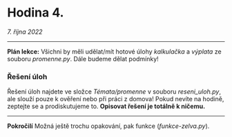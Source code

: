 # Hodina 4.
_7. října 2022_

-------

**Plán lekce:**
Všichni by měli udělat/mít hotové úlohy _kalkulačka_ a _výplata_ ze souboru _promenne.py_.
Dále budeme dělat podmínky!

### Řešení úloh
Řešení úloh najdete ve složce _Témata/promenne_ v souboru _reseni_uloh.py_, ale slouží pouze k ověření nebo při práci z domova!
Pokud nevíte na hodině, zeptejte se a prodiskutujeme to. **Opisovat řešení je totálně k ničemu.**

------

**Pokročilí**
Možná ještě trochu opakování, pak funkce (_funkce-zelva.py_).

